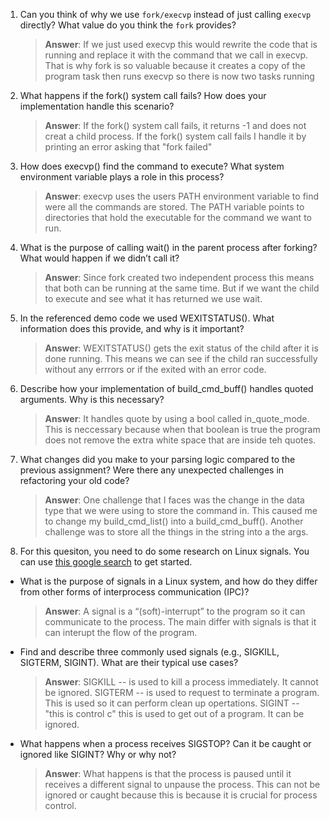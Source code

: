 1. Can you think of why we use `fork/execvp` instead of just calling `execvp` directly? What value do you think the `fork` provides?

    > **Answer**:  If we just used execvp this would rewrite the code that is running and replace it with the command that we call in execvp. That is why fork is so valuable because it creates a copy of the program task then runs execvp so there is now two tasks running

2. What happens if the fork() system call fails? How does your implementation handle this scenario?

    > **Answer**:  If the fork() system call fails, it returns -1 and does not creat a child process. If the fork() system call fails I handle it by printing an error asking that "fork failed"

3. How does execvp() find the command to execute? What system environment variable plays a role in this process?

    > **Answer**:  execvp uses the users PATH environment variable to find were all the commands are stored. The PATH variable points to directories that hold the executable for the command we want to run. 

4. What is the purpose of calling wait() in the parent process after forking? What would happen if we didn’t call it?

    > **Answer**:  Since fork created two independent process this means that both can be running at the same time. But if we want the child to execute and see what it has returned we use wait. 

5. In the referenced demo code we used WEXITSTATUS(). What information does this provide, and why is it important?

    > **Answer**:  WEXITSTATUS() gets the exit status of the child after it is done running. This means we can see if the child ran successfully without any errrors or if the exited with an error code. 

6. Describe how your implementation of build_cmd_buff() handles quoted arguments. Why is this necessary?

    > **Answer**:  It handles quote by using a bool called in_quote_mode. This is neccessary because when that boolean is true the program does not remove the extra white space that are inside teh quotes. 

7. What changes did you make to your parsing logic compared to the previous assignment? Were there any unexpected challenges in refactoring your old code?

    > **Answer**:  One  challenge that I faces was the change in the data type that we were using to store the command in. This caused me to change my build_cmd_list() into a build_cmd_buff(). Another challenge was to store all the things in the string into a the args. 

8. For this quesiton, you need to do some research on Linux signals. You can use [this google search](https://www.google.com/search?q=Linux+signals+overview+site%3Aman7.org+OR+site%3Alinux.die.net+OR+site%3Atldp.org&oq=Linux+signals+overview+site%3Aman7.org+OR+site%3Alinux.die.net+OR+site%3Atldp.org&gs_lcrp=EgZjaHJvbWUyBggAEEUYOdIBBzc2MGowajeoAgCwAgA&sourceid=chrome&ie=UTF-8) to get started.

- What is the purpose of signals in a Linux system, and how do they differ from other forms of interprocess communication (IPC)?

    > **Answer**:  A signal is a “(soft)-interrupt” to the program so it can communicate to the process. The main differ with signals is that it can interupt the flow of the program. 

- Find and describe three commonly used signals (e.g., SIGKILL, SIGTERM, SIGINT). What are their typical use cases?

    > **Answer**:   SIGKILL -- is used to kill a process immediately. It cannot be ignored. 
                    SIGTERM -- is used to request to terminate a program. This is used so it can perform clean up opertations. 
                    SIGINT -- "this is control c" this is used to get out of a program.  It can be ignored.

- What happens when a process receives SIGSTOP? Can it be caught or ignored like SIGINT? Why or why not?

    > **Answer**:  What happens is that the process is paused until it receives a different signal to unpause the process. This can not be ignored or caught because this is because it is crucial for process control. 
